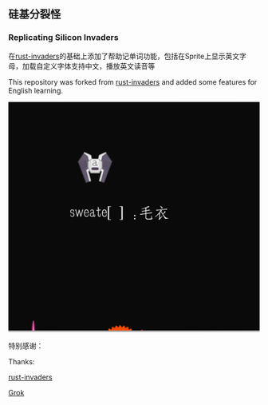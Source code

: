 ## 硅基分裂怪

### Replicating Silicon Invaders

在[rust-invaders](https://github.com/jeremychone-channel/rust-invaders)的基础上添加了帮助记单词功能，包括在Sprite上显示英文字母，加载自定义字体支持中文，播放英文读音等

This repository was forked from [rust-invaders](https://github.com/jeremychone-channel/rust-invaders) and added some features for English learning. 

![screenshot](./docs/screenshot/screenshot.png)

特别感谢：

Thanks:

[rust-invaders](https://github.com/jeremychone-channel/rust-invaders) 

[Grok](https://grok.com/)
